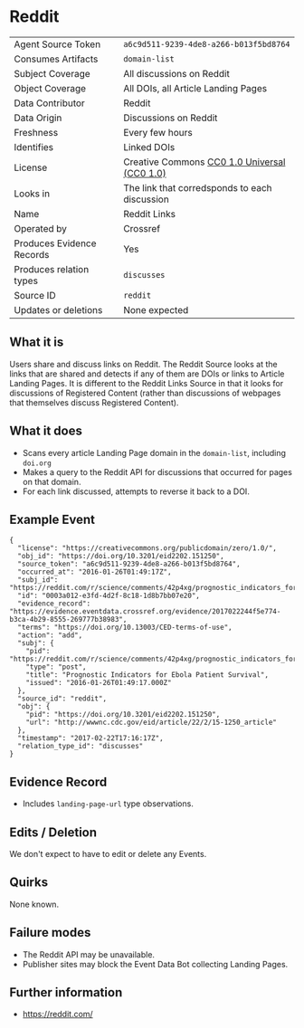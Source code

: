 # Reddit

| | |
|---------------------------|-|
| Agent Source Token        | `a6c9d511-9239-4de8-a266-b013f5bd8764` |
| Consumes Artifacts        | `domain-list` |
| Subject Coverage          | All discussions on Reddit |
| Object Coverage           | All DOIs, all Article Landing Pages |
| Data Contributor          | Reddit |
| Data Origin               | Discussions on Reddit |
| Freshness                 | Every few hours |
| Identifies                | Linked DOIs |
| License                   | Creative Commons [CC0 1.0 Universal (CC0 1.0)](https://creativecommons.org/publicdomain/zero/1.0/) |
| Looks in                  | The link that corredsponds to each discussion |
| Name                      | Reddit Links |
| Operated by               | Crossref |
| Produces Evidence Records | Yes |
| Produces relation types   | `discusses` |
| Source ID                 | `reddit` |
| Updates or deletions      | None expected |

## What it is

Users share and discuss links on Reddit. The Reddit Source looks at the links that are shared and detects if any of them are DOIs or links to Article Landing Pages. It is different to the Reddit Links Source in that it looks for discussions of Registered Content (rather than discussions of webpages that themselves discuss Registered Content).

## What it does

 - Scans every article Landing Page domain in the `domain-list`, including `doi.org`
 - Makes a query to the Reddit API for discussions that occurred for pages on that domain.
 - For each link discussed, attempts to reverse it back to a DOI.

## Example Event

    {
      "license": "https://creativecommons.org/publicdomain/zero/1.0/",
      "obj_id": "https://doi.org/10.3201/eid2202.151250",
      "source_token": "a6c9d511-9239-4de8-a266-b013f5bd8764",
      "occurred_at": "2016-01-26T01:49:17Z",
      "subj_id": "https://reddit.com/r/science/comments/42p4xg/prognostic_indicators_for_ebola_patient_survival/",
      "id": "0003a012-e3fd-4d2f-8c18-1d8b7bb07e20",
      "evidence_record": "https://evidence.eventdata.crossref.org/evidence/2017022244f5e774-b3ca-4b29-8555-269777b38983",
      "terms": "https://doi.org/10.13003/CED-terms-of-use",
      "action": "add",
      "subj": {
        "pid": "https://reddit.com/r/science/comments/42p4xg/prognostic_indicators_for_ebola_patient_survival/",
        "type": "post",
        "title": "Prognostic Indicators for Ebola Patient Survival",
        "issued": "2016-01-26T01:49:17.000Z"
      },
      "source_id": "reddit",
      "obj": {
        "pid": "https://doi.org/10.3201/eid2202.151250",
        "url": "http://wwwnc.cdc.gov/eid/article/22/2/15-1250_article"
      },
      "timestamp": "2017-02-22T17:16:17Z",
      "relation_type_id": "discusses"
    }

## Evidence Record

 - Includes `landing-page-url` type observations.

## Edits / Deletion

We don't expect to have to edit or delete any Events.

## Quirks

None known.

## Failure modes

 - The Reddit API may be unavailable.
 - Publisher sites may block the Event Data Bot collecting Landing Pages.

## Further information

- https://reddit.com/
